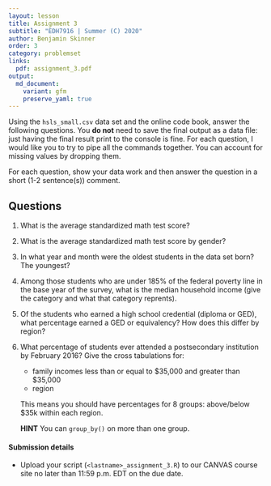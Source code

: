 ```yaml
---
layout: lesson
title: Assignment 3
subtitle: "EDH7916 | Summer (C) 2020"
author: Benjamin Skinner
order: 3
category: problemset
links:
  pdf: assignment_3.pdf
output:
  md_document:
    variant: gfm
    preserve_yaml: true
---
```


Using the `hsls_small.csv` data set and the online code book, answer
the following questions. You **do not** need to save the final output
as a data file: just having the final result print to the console is
fine. For each question, I would like you to try to pipe all the
commands together. You can account for missing values by dropping
them.

For each question, show your data work and then answer the question in
a short (1-2 sentence(s)) comment. 

## Questions

1. What is the average standardized math test score?
1. What is the average standardized math test score by gender?
1. In what year and month were the oldest students in the data set
   born? The youngest?
1. Among those students who are under 185% of the federal poverty line
   in the base year of the survey, what is the median household income
   (give the category and what that category reprents).
1. Of the students who earned a high school credential (diploma or
   GED), what percentage earned a GED or equivalency? How does this
   differ by region?
1. What percentage of students ever attended a postsecondary
   institution by February 2016? Give the cross tabulations for:  
     - family incomes less than or equal to $35,000 and greater than
       $35,000   
	 - region  
	 
   This means you should have percentages for 8 groups: above/below
   $35k within each region.   
   
   **HINT** You can `group_by()` on more than one group.
  
#### Submission details

- Upload your script (`<lastname>_assignment_3.R`) to our CANVAS
  course site no later than 11:59 p.m. EDT on the due date.

